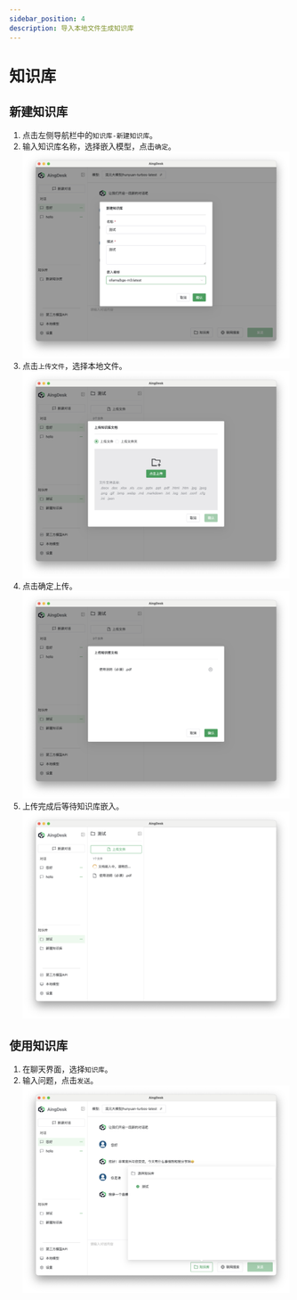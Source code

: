 ```yaml
---
sidebar_position: 4
description: 导入本地文件生成知识库
---
```

# 知识库
## 新建知识库
1. 点击左侧导航栏中的`知识库-新建知识库`。
2. 输入知识库名称，选择嵌入模型，点击`确定`。
![新建知识库](img/createknowledgebase.png)
3. 点击`上传文件`，选择本地文件。
![上传文件](img/uploadkonow.png)
4. 点击确定上传。
![确认上传](img/addfileknow.png)
5. 上传完成后等待知识库嵌入。
![生成知识库](img/emfile.png)

## 使用知识库
1. 在聊天界面，选择`知识库`。
2. 输入问题，点击`发送`。
![使用知识库](img/useknow.png)